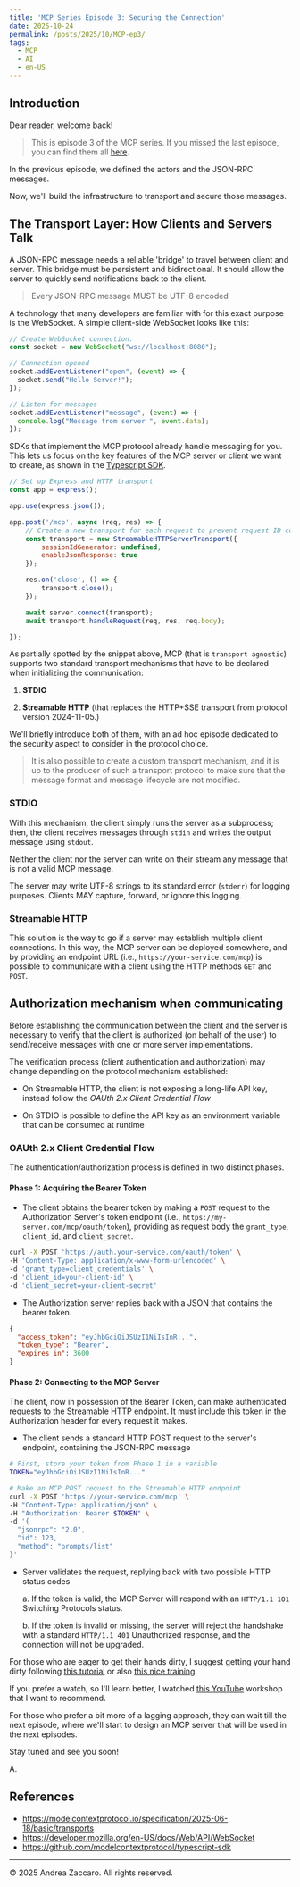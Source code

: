 ```yaml
---
title: 'MCP Series Episode 3: Securing the Connection'
date: 2025-10-24
permalink: /posts/2025/10/MCP-ep3/
tags:
  - MCP
  - AI
  - en-US
---
```


## Introduction

Dear reader, welcome back!

>This is episode 3 of the MCP series. If you missed the last episode, you can find them all [here](https://andzac.github.io/dd.product/year-archive/).

In the previous episode, we defined the actors and the JSON-RPC messages.

Now, we'll build the infrastructure to transport and secure those messages.

## The Transport Layer: How Clients and Servers Talk

A JSON-RPC message needs a reliable 'bridge' to travel between client and server. This bridge must be persistent and bidirectional. It should allow the server to quickly send notifications back to the client.

> Every JSON-RPC message MUST be UTF-8 encoded

A technology that many developers are familiar with for this exact purpose is the WebSocket. A simple client-side WebSocket looks like this:

```javascript
// Create WebSocket connection.
const socket = new WebSocket("ws://localhost:8080");

// Connection opened
socket.addEventListener("open", (event) => {
  socket.send("Hello Server!");
});

// Listen for messages
socket.addEventListener("message", (event) => {
  console.log("Message from server ", event.data);
});
```

SDKs that implement the MCP protocol already handle messaging for you. This lets us focus on the key features of the MCP server or client we want to create, as shown in the [Typescript SDK](https://github.com/modelcontextprotocol/typescript-sdk).

```javascript
// Set up Express and HTTP transport
const app = express();

app.use(express.json());

app.post('/mcp', async (req, res) => {
    // Create a new transport for each request to prevent request ID collisions
    const transport = new StreamableHTTPServerTransport({
        sessionIdGenerator: undefined,
        enableJsonResponse: true
    });

    res.on('close', () => {
        transport.close();
    });

    await server.connect(transport);
    await transport.handleRequest(req, res, req.body);

});

```

As partially spotted by the snippet above, MCP (that is `transport agnostic`) supports two standard transport mechanisms that have to be declared when initializing the communication:

1. **STDIO**

2. **Streamable HTTP** (that replaces the HTTP+SSE transport from protocol version 2024-11-05.)

We'll briefly introduce both of them, with an ad hoc episode dedicated to the security aspect to consider in the protocol choice.

> It is also possible to create a custom transport mechanism, and it is up to the producer of such a transport protocol to make sure that the message format and message lifecycle are not modified.

### STDIO

With this mechanism, the client simply runs the server as a subprocess; then, the client receives messages through `stdin` and writes the output message using `stdout`.

Neither the client nor the server can write on their stream any message that is not a valid MCP message.

The server may write UTF-8 strings to its standard error (`stderr`) for logging purposes. Clients MAY capture, forward, or ignore this logging.

### Streamable HTTP

This solution is the way to go if a server may establish multiple client connections. In this way, the MCP server can be deployed somewhere, and by providing an endpoint URL (i.e., `https://your-service.com/mcp`) is possible to communicate with a client using the HTTP methods `GET` and `POST`.

## Authorization mechanism when communicating

Before establishing the communication between the client and the server is necessary to verify that the client is authorized (on behalf of the user) to send/receive messages with one or more server implementations.

The verification process (client authentication and authorization) may change depending on the protocol mechanism established:

- On Streamable HTTP, the client is not exposing a long-life API key, instead follow the *OAUth 2.x Client Credential Flow*

- On STDIO is possible to define the API key as an environment variable that can be consumed at runtime

### OAUth 2.x Client Credential Flow

The authentication/authorization process is defined in two distinct phases.

#### Phase 1: Acquiring the Bearer Token

- The client obtains the bearer token by making a `POST` request to the Authorization Server's token endpoint (i.e., `https://my-server.com/mcp/oauth/token`), providing as request body the `grant_type`, `client_id`, and `client_secret`.

```bash
curl -X POST 'https://auth.your-service.com/oauth/token' \
-H 'Content-Type: application/x-www-form-urlencoded' \
-d 'grant_type=client_credentials' \
-d 'client_id=your-client-id' \
-d 'client_secret=your-client-secret'
```

- The Authorization server replies back with a JSON that contains the bearer token.

```JSON
{
  "access_token": "eyJhbGciOiJSUzI1NiIsInR...",
  "token_type": "Bearer",
  "expires_in": 3600
}
```

#### Phase 2: Connecting to the MCP Server

The client, now in possession of the Bearer Token, can make authenticated requests to the Streamable HTTP endpoint. It must include this token in the Authorization header for every request it makes.

- The client sends a standard HTTP POST request to the server's endpoint, containing the JSON-RPC message

```bash
# First, store your token from Phase 1 in a variable
TOKEN="eyJhbGciOiJSUzI1NiIsInR..."

# Make an MCP POST request to the Streamable HTTP endpoint
curl -X POST 'https://your-service.com/mcp' \
-H "Content-Type: application/json" \
-H "Authorization: Bearer $TOKEN" \
-d '{
  "jsonrpc": "2.0",
  "id": 123,
  "method": "prompts/list"
}'
```

- Server validates the request, replying back with two possible HTTP status codes

    a. If the token is valid, the MCP Server will respond with an `HTTP/1.1 101` Switching Protocols status.

    b. If the token is invalid or missing, the server will reject the handshake with a standard `HTTP/1.1 401` Unauthorized response, and the connection will not be upgraded.

For those who are eager to get their hands dirty, I suggest getting your hand dirty following [this tutorial](https://medium.com/@aparna_prasad/build-your-first-mcp-server-in-typescript-with-code-02af89ef2a5f) or also [this nice training](https://huggingface.co/learn/mcp-course/en/unit1/communication-protocol?utm_source=chatgpt.com).

If you prefer a watch, so I'll learn better, I watched [this YouTube](https://www.youtube.com/watch?v=kQmXtrmQ5Zg) workshop that I want to recommend.

For those who prefer a bit more of a lagging approach, they can wait till the next episode, where we'll start to design an MCP server that will be used in the next episodes.

Stay tuned and see you soon!

A.

## References

- <https://modelcontextprotocol.io/specification/2025-06-18/basic/transports>
- <https://developer.mozilla.org/en-US/docs/Web/API/WebSocket>
- <https://github.com/modelcontextprotocol/typescript-sdk>

---
&copy; 2025 Andrea Zaccaro. All rights reserved.
